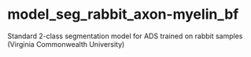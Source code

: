 # model_seg_rabbit_axon-myelin_bf
Standard 2-class segmentation model for ADS trained on rabbit samples (Virginia Commonwealth University)
